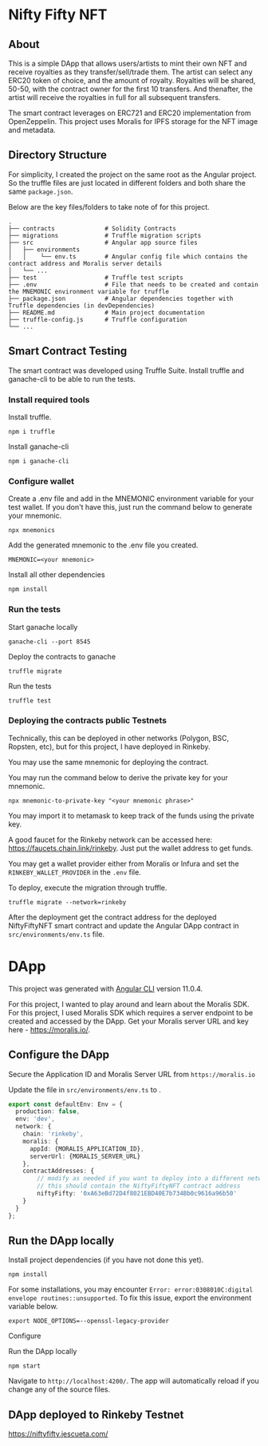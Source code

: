 # Nifty Fifty NFT

## About

This is a simple DApp that allows users/artists to mint their own NFT and receive royalties as they transfer/sell/trade them. The artist can select any ERC20 token of choice, and the amount of royalty. Royalties will be shared, 50-50, with the contract owner for the first 10 transfers. And thenafter, the artist will receive the royalties in full for all subsequent transfers.

The smart contract leverages on ERC721 and ERC20 implementation from OpenZeppelin. This project uses Moralis for IPFS storage for the NFT image and metadata.

## Directory Structure

For simplicity, I created the project on the same root as the Angular project. So the truffle files are just located in different folders and both share the same `package.json`.

Below are the key files/folders to take note of for this project.

    .
    ├── contracts              # Solidity Contracts
    ├── migrations             # Truffle migration scripts
    ├── src                    # Angular app source files
    │   ├── environments
    │   │    └── env.ts        # Angular config file which contains the contract address and Moralis server details
    │   └── ...
    ├── test                   # Truffle test scripts
    ├── .env                   # File that needs to be created and contain the MNEMONIC environment variable for truffle
    ├── package.json           # Angular dependencies together with Truffle dependencies (in devDependencies)
    ├── README.md              # Main project documentation
    ├── truffle-config.js      # Truffle configuration
    └── ...
    

## Smart Contract Testing

The smart contract was developed using Truffle Suite. Install truffle and ganache-cli to be able to run the tests.

### Install required tools

Install truffle.

```npm i truffle```

Install ganache-cli

```npm i ganache-cli```

### Configure wallet

Create a .env file and add in the MNEMONIC environment variable for your test wallet. If you don't have this, just run the command below to generate your mnemonic.

```npx mnemonics```

Add the generated mnemonic to the .env file you created.

```MNEMONIC=<your mnemonic>```

Install all other dependencies

```npm install```

### Run the tests

Start ganache locally

```ganache-cli --port 8545```

Deploy the contracts to ganache

```truffle migrate```

Run the tests

```truffle test```

### Deploying the contracts public Testnets

Technically, this can be deployed in other networks (Polygon, BSC, Ropsten, etc), but for this project, I have deployed in Rinkeby.

You may use the same mnemonic for deploying the contract.  

You may run the command below to derive the private key for your mnemonic.

```npx mnemonic-to-private-key "<your mnemonic phrase>"``` 

You may import it to metamask to keep track of the funds using the private key. 

A good faucet for the Rinkeby network can be accessed here: https://faucets.chain.link/rinkeby. Just put the wallet address to get funds.

You may get a wallet provider either from Moralis or Infura and set the `RINKEBY_WALLET_PROVIDER` in the `.env` file.

To deploy, execute the migration through truffle.

```truffle migrate --network=rinkeby```

After the deployment get the contract address for the deployed NiftyFiftyNFT smart contract and update the Angular DApp contract in `src/environments/env.ts` file.


# DApp

This project was generated with [Angular CLI](https://github.com/angular/angular-cli) version 11.0.4.

For this project, I wanted to play around and learn about the Moralis SDK. For this project, I used Moralis SDK which requires a server endpoint to be created and accessed by the DApp. Get your Moralis server URL and key here - https://moralis.io/.

## Configure the DApp

Secure the Application ID and Moralis Server URL from `https://moralis.io`

Update the file in `src/environments/env.ts` to .

```typescript
export const defaultEnv: Env = {
  production: false,
  env: 'dev',
  network: {
    chain: 'rinkeby',
    moralis: {
      appId: {MORALIS_APPLICATION_ID},
      serverUrl: {MORALIS_SERVER_URL}
    },
    contractAddresses: {
        // modify as needed if you want to deploy into a different network
        // this should contain the NiftyFiftyNFT contract address
        niftyFifty: '0xA63eBd72D4f8021EBD40E7b734Bb0c9616a96b50'
    }
  }
};
```

## Run the DApp locally

Install project dependencies (if you have not done this yet).

```npm install```

For some installations, you may encounter `Error: error:0308010C:digital envelope routines::unsupported`. To fix this issue, export the environment variable below.

```export NODE_OPTIONS=--openssl-legacy-provider```

Configure

Run the DApp locally

```npm start```


Navigate to `http://localhost:4200/`. The app will automatically reload if you change any of the source files.


## DApp deployed to Rinkeby Testnet

https://niftyfifty.jescueta.com/


